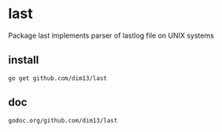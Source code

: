 # last
Package last implements parser of lastlog file on UNIX systems

## install
	go get github.com/dim13/last

## doc
	godoc.org/github.com/dim13/last
